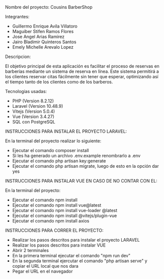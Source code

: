 Nombre del proyecto: Cousins BarberShop

Integrantes:
- Guillermo Enrique Avila Villatoro
- Maguiber Stifen Ramos Flores
- Jose Angel Arias Ramirez
- Jairo Bladimir Quinteros Santos
- Emely Michelle Arevalo Lopez


Descripcion:

El objetivo principal de esta aplicación es facilitar el proceso de reservas en barberías
mediante un sistema de reserva en línea. Este sistema permitirá a los clientes
reservar citas fácilmente sin tener que esperar, optimizando así el tiempo tanto de los
clientes como de los barberos.



Tecnologias usadas:

- PHP (Version 8.2.12)
- Laravel (Version 10.48.9)
- Vitejs (Version 5.0.4)
- Vue (Version 3.4.27)
- SQL con PostgreSQL
  

INSTRUCCIONES PARA INSTALAR EL PROYECTO LARAVEL:

En la terminal del proyecto realizar lo siguiente:
- Ejecutar el comando composer install
- Si les ha generado un archivo .env.example renombrarlo a .env
- Ejecutar el comando php artisan key:generate
- Ejecutar el comando php artisan migrate, luego de esto en la opción dar yes
  

INSTRUCCIONES PARA INSTALAR VUE EN CASO DE NO CONTAR CON EL:

En la terminal del proyecto:
- Ejecutar el comando npm install
- Ejecutar el comando npm install vue@latest
- Ejecutar el comando npm install vue-loader @latest
- Ejecutar el comando npm install @vitejs/plugin-vue
- Ejecutar el comando npm install axios

  

INSTRUCCIONES PARA CORRER EL PROYECTO:

- Realizar los pasos descritos para instalar el proyecto LARAVEL
- Realizar los pasos descritos para instalar VUE
- Abrir 2 terminales
- En la primera terminal ejecutar el comando "npm run dev" 
- En la segunda terminal ejercutar el comando "php artisan serve" y copiar el URL local que nos dara
- Pegar el URL en el navegador






  
